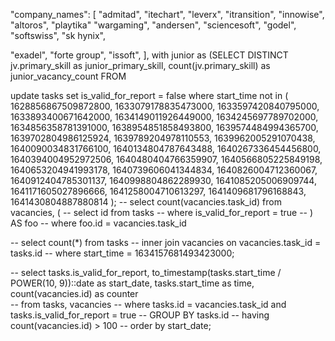 "company_names": [
  "admitad",
  "itechart",
  "leverx",
  "itransition",
  "innowise",
  "altoros",
  "playtika"
  "wargaming",
  "andersen",
  "sciencesoft",
  "godel",
  "softswiss",
  "sk hynix",
  
  "exadel",
  "forte group",
  "issoft",
],
with junior as
  (SELECT 
      DISTINCT jv.primary_skill as junior_primary_skill, count(jv.primary_skill) as junior_vacancy_count
FROM 


 update tasks
 set is_valid_for_report = false
 where start_time not in (
 	1628856867509872800,
 	1633079178835473000,
 	1633597420840795000,
 	1633893400671642000,
 	1634149011926449000,
 	1634245697789702000,
 	1634856358781391000,
 	1638954851858493800,
 	1639574484994365700,
 	1639702804986125924,
 	1639789204978110553,
 	1639962005291070438,
 	1640090034831766100,
 	1640134804787643488,
 	1640267336454456800,
 	1640394004952972506,
 	1640480404766359907,
 	1640566805225849198,
 	1640653204941993178,
 	1640739606041344834,
 	1640826004712360067,
 	1640912404785301137,
 	1640998804862289930,
 	1641085205006909744,
 	1641171605027896666,
 	1641258004710613297,
 	1641409681796168843,
 	1641430804887880814
 );
-- select count(vacancies.task_id) from vacancies, (
-- select id from tasks
-- where is_valid_for_report = true
-- ) AS foo
-- where foo.id = vacancies.task_id


-- select count(*) from tasks
-- inner join vacancies on vacancies.task_id = tasks.id
-- where start_time = 1634157681493423000;

-- select tasks.is_valid_for_report, to_timestamp(tasks.start_time / POWER(10, 9))::date as start_date, tasks.start_time as time, count(vacancies.id) as counter  
-- from tasks, vacancies
-- where tasks.id = vacancies.task_id and tasks.is_valid_for_report = true
-- GROUP BY tasks.id 
-- having count(vacancies.id) > 100
-- order by start_date;
